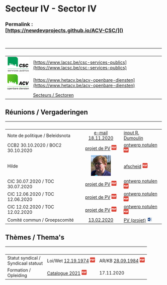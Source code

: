 <link rel="stylesheet" href="kult.css">
<link rel="stylesheet" href="table2.css">

# Secteur IV - Sector IV

### Permalink :<br>[https://newdevprojects.github.io/ACV-CSC/]()

&nbsp;

| &nbsp; | &nbsp; |
| --- | --- |
| ![](Logo_CSC-SP.png) | [https://www.lacsc.be/csc-services-publics](https://www.lacsc.be/csc-services-publics) |
| ![](Logo_ACV-OD.png) | [https://www.hetacv.be/acv-openbare-diensten](https://www.hetacv.be/acv-openbare-diensten) |
| &nbsp; | [Secteurs / Sectoren](Secteurs_Sectoren.md) |

## Réunions / Vergaderingen

| &nbsp; | &nbsp; | &nbsp; |
| :--- | :---: | :--- |
| Note de politique / Beleidsnota | [e-mail 18.11.2020](20201118_NPG_Fx-Publique_Demande_commentaires.md) | [input R. Dumoulin](NPG_NotesRD.md) | 
| CCB2 30.10.2020 / BOC2 30.10.2020 | [projet de PV](CCB2_20201030.pdf) ![](pdf.png) | [ontwerp notulen](BOC2_20201030.pdf) ![](pdf.png) |
| Hilde | [![](Hilde_small.png)](Hilde.jpg) | [afscheid](afscheid.pdf) ![](pdf.png) |
| CIC 30.07.2020 / TOC 30.07.2020 | [projet de PV](CIC_20200730.pdf) ![](pdf.png) | [ontwerp notulen](TOC_20200730.pdf) ![](pdf.png) |
| CIC 12.06.2020 / TOC 12.06.2020 | [projet de PV](CIC_20200612.pdf) ![](pdf.png) | [ontwerp notulen](TOC_20200612.pdf) ![](pdf.png) |
| CIC 12.02.2020 / TOC 12.02.2020 | [projet de PV](CIC_20200212.pdf) ![](pdf.png) | [ontwerp notulen](TOC_20200212.pdf) ![](pdf.png) |
| Comité commun / Groepscomité | [13.02.2020](20200213.md) | [PV (projet)](20200213_PV_CCommun_REV2.docx) ![](word.jpg) |

## Thèmes / Thema's

| &nbsp; | &nbsp; | &nbsp; |
| :--- | :--- | :--- |
| Statut syndical /<br>Syndicaal statuut | Loi/Wet [12.19.1974](L_19741219.pdf) ![](pdf.png) | AR/KB [28.09.1984](AR19840928.pdf) ![](pdf.png) | 
| Formation /<br>Opleiding | [Catalogue 2021](Formations_2021.pdf) ![](pdf.png) | 17.11.2020 | 





